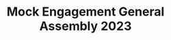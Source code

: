 ---
title: Mock Engagement General Assembly 2023
redirect_to: https://edpuzzle.com/assignments/655a38f002a2af400b41ea0a/watch
redirect_from: 
  - /MockGA23
  - /mockga23
---
